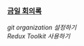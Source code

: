 ### [금일 회의록](https://www.notion.so/07-28-9b1bc19c17cd407c89ff271a30fec010)
*git organization 설정하기*       
*Redux Toolkit 사용하기*        
